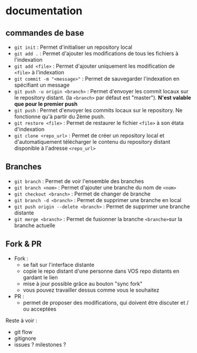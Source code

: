 # documentation

## commandes de base

- ```git init``` : Permet d'initialiser un repository local
- ```git add .``` : Permet d'ajouter les modifications de tous les fichiers à l'indexation
- ```git add <file>``` : Permet d'ajouter uniquement les modification de ```<file>``` à l'indexation
- ```git commit -m "<message>"``` : Permet de sauvegarder l'indexation en spécifiant un message
- ```git push -u origin <branch>``` : Permet d'envoyer les commit locaux sur le repository distant. (la ```<branch>``` par défaut est "master"). **N'est valable que pour le premier push**
- ```git push``` : Permet d'envoyer les commits locaux sur le repository. Ne fonctionne qu'à partir du 2ème push.
- ```git restore <file>``` : Permet de restaurer le fichier ```<file>``` à son étata d'indexation
- ```git clone <repo_url>``` : Permet de créer un repository local et d'automatiquement télécharger le contenu du repository distant disponible à l'adresse ```<repo_url>```

## Branches
- ```git branch``` : Permet de voir l'ensemble des branches
- ```git branch <nom>``` : Permet d'ajouter une branche du nom de ```<nom>```
- ```git checkout <branch>``` : Permet de changer de branche
- ```git branch -d <branch>``` : Permet de supprimer une branche en local
- ```git push origin --delete <branch>``` : Permet de supprimer une branche distante
- ```git merge <branch>``` : Permet de fusionner la branche ```<branche>```sur la branche actuelle

## Fork & PR

- Fork : 
    - se fait sur l'interface distante
    - copie le repo distant d'une personne dans VOS repo distants en gardant le lien
    - mise à jour possible grâce au bouton "sync fork"
    - vous pouvez travailler dessus comme vous le souhaitez
- PR : 
    - permet de proposer des modifications, qui doivent être discuter et / ou acceptées

Reste à voir :
- git flow
- gitignore
- issues ? milestones ?
